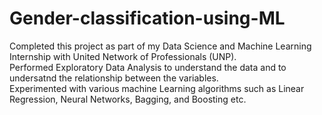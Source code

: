 # Gender-classification-using-ML
Completed this project as part of my Data Science and Machine Learning Internship with United Network of Professionals (UNP).                                              
Performed Exploratory Data Analysis to understand the data and to undersatnd the relationship between the variables.                                                      
Experimented with various machine Learning algorithms such as Linear Regression, Neural Networks, Bagging, and Boosting etc.
